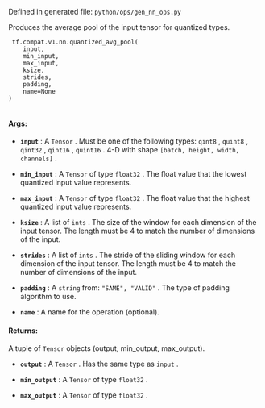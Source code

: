 Defined in generated file:  `python/ops/gen_nn_ops.py` 

Produces the average pool of the input tensor for quantized types.



```
 tf.compat.v1.nn.quantized_avg_pool(
    input,
    min_input,
    max_input,
    ksize,
    strides,
    padding,
    name=None
)
 
```



#### Args:

- **`input`** : A  `Tensor` . Must be one of the following types:  `qint8` ,  `quint8` ,  `qint32` ,  `qint16` ,  `quint16` .
4-D with shape  `[batch, height, width, channels]` .

- **`min_input`** : A  `Tensor`  of type  `float32` .
The float value that the lowest quantized input value represents.

- **`max_input`** : A  `Tensor`  of type  `float32` .
The float value that the highest quantized input value represents.

- **`ksize`** : A list of  `ints` .
The size of the window for each dimension of the input tensor.
The length must be 4 to match the number of dimensions of the input.

- **`strides`** : A list of  `ints` .
The stride of the sliding window for each dimension of the input
tensor.  The length must be 4 to match the number of dimensions of the input.

- **`padding`** : A  `string`  from:  `"SAME", "VALID"` .
The type of padding algorithm to use.

- **`name`** : A name for the operation (optional).



#### Returns:
A tuple of  `Tensor`  objects (output, min_output, max_output).


- **`output`** : A  `Tensor` . Has the same type as  `input` .

- **`min_output`** : A  `Tensor`  of type  `float32` .

- **`max_output`** : A  `Tensor`  of type  `float32` .

